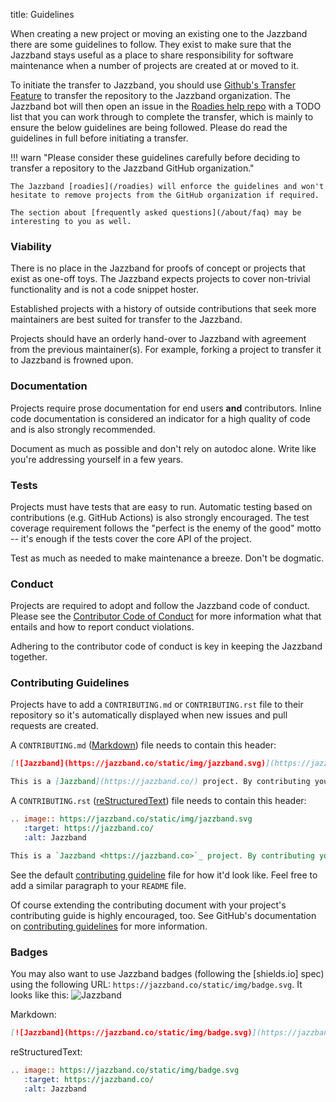 title: Guidelines

When creating a new project or moving an existing one to the Jazzband
there are some guidelines to follow. They exist to make sure that
the Jazzband stays useful as a place to share responsibility for software
maintenance when a number of projects are created at or moved to it.

To initiate the transfer to Jazzband, you should use
[Github's Transfer Feature](https://help.github.com/en/github/administering-a-repository/transferring-a-repository)
to transfer the repository to the Jazzband organization. The Jazzband bot will
then open an issue in the
[Roadies help repo](https://github.com/jazzband/help/issues/38)
with a TODO list that you can work through to complete the transfer, which
is mainly to ensure the below guidelines are being followed. Please do read
the guidelines in full before initiating a transfer.

!!! warn "Please consider these guidelines carefully before deciding to transfer a repository to the Jazzband GitHub organization."

    The Jazzband [roadies](/roadies) will enforce the guidelines and won't hesitate to remove projects from the GitHub organization if required.

    The section about [frequently asked questions](/about/faq) may be
    interesting to you as well.

### Viability

There is no place in the Jazzband for proofs of concept or projects that
exist as one-off toys. The Jazzband expects projects to cover non-trivial
functionality and is not a code snippet hoster.

Established projects with a history of outside contributions that seek more
maintainers are best suited for transfer to the Jazzband.

Projects should have an orderly hand-over to Jazzband with agreement
from the previous maintainer(s). For example, forking a project to transfer
it to Jazzband is frowned upon.

### Documentation

Projects require prose documentation for end users **and** contributors.
Inline code documentation is considered an indicator for a high quality of
code and is also strongly recommended.

Document as much as possible and don't rely on autodoc alone. Write like you're
addressing yourself in a few years.

### Tests

Projects must have tests that are easy to run. Automatic testing based on
contributions (e.g. GitHub Actions) is also strongly encouraged. The test
coverage requirement follows the "perfect is the enemy of the good" motto
-- it's enough if the tests cover the core API of the project.

Test as much as needed to make maintenance a breeze. Don't be dogmatic.

### Conduct

Projects are required to adopt and follow the Jazzband code of conduct.
Please see the [Contributor Code of Conduct](/about/conduct) for more
information what that entails and how to report conduct violations.

Adhering to the contributor code of conduct is key in keeping the Jazzband
together.

### Contributing Guidelines

Projects have to add a `CONTRIBUTING.md` or `CONTRIBUTING.rst` file to their repository so it's
automatically displayed when new issues and pull requests are created.

A `CONTRIBUTING.md` ([Markdown]) file needs to contain this header:

```md
[![Jazzband](https://jazzband.co/static/img/jazzband.svg)](https://jazzband.co/)

This is a [Jazzband](https://jazzband.co/) project. By contributing you agree to abide by the [Contributor Code of Conduct](https://jazzband.co/about/conduct) and follow the [guidelines](https://jazzband.co/about/guidelines).
```

A `CONTRIBUTING.rst` ([reStructuredText]) file needs to contain this header:

```rst
.. image:: https://jazzband.co/static/img/jazzband.svg
   :target: https://jazzband.co/
   :alt: Jazzband

This is a `Jazzband <https://jazzband.co>`_ project. By contributing you agree to abide by the `Contributor Code of Conduct <https://jazzband.co/about/conduct>`_ and follow the `guidelines <https://jazzband.co/about/guidelines>`_.
```

See the default [contributing guideline] file for how it'd look like.
Feel free to add a similar paragraph to your `README` file.

Of course extending the contributing document with your project's contributing
guide is highly encouraged, too. See GitHub's documentation on [contributing
guidelines] for more information.

[contributing guidelines]: https://help.github.com/articles/setting-guidelines-for-repository-contributors/
[contributing guideline]: https://github.com/jazzband/.github/blob/main/CONTRIBUTING.md
[reStructuredText]: http://docutils.sourceforge.net/docs/ref/rst/restructuredtext.html
[Markdown]: https://daringfireball.net/projects/markdown/syntax

### Badges

You may also want to use Jazzband badges (following the [shields.io] spec) using the
following URL: `https://jazzband.co/static/img/badge.svg`. It looks like this:
![Jazzband](https://jazzband.co/static/img/badge.svg)

Markdown:

```md
[![Jazzband](https://jazzband.co/static/img/badge.svg)](https://jazzband.co/)
```

reStructuredText:

```rst
.. image:: https://jazzband.co/static/img/badge.svg
   :target: https://jazzband.co/
   :alt: Jazzband
```
